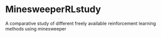 # MinesweeperRLstudy
A comparative study of different freely available reinforcement learning methods using minesweeper 
